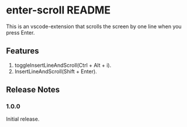 # enter-scroll README

This is an vscode-extension that scrolls the screen by one line when you press Enter.

## Features
1. toggleInsertLineAndScroll(Ctrl + Alt + i).
2. InsertLineAndScroll(Shift + Enter).

## Release Notes

### 1.0.0

Initial release.